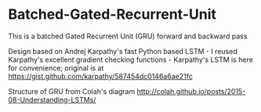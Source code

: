 # Batched-Gated-Recurrent-Unit
This is a batched Gated Recurrent Unit (GRU) forward and backward pass 

Design based on Andrej Karpathy's fast Python based LSTM
    - I reused Karpathy's excellent gradient checking functions
    - Karpathy's LSTM is here for convenience; original is at 
    https://gist.github.com/karpathy/587454dc0146a6ae21fc
    
Structure of GRU from Colah's diagram
 http://colah.github.io/posts/2015-08-Understanding-LSTMs/
